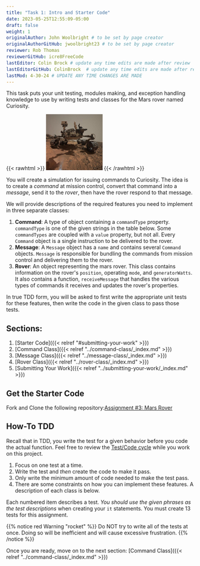 ```yaml
---
title: "Task 1: Intro and Starter Code"
date: 2023-05-25T12:55:09-05:00
draft: false
weight: 1
originalAuthor: John Woolbright # to be set by page creator
originalAuthorGitHub: jwoolbright23 # to be set by page creator
reviewer: Rob Thomas
reviewerGitHub: icre8FreeCode
lastEditor: Colin Brock # update any time edits are made after review
lastEditorGitHub: ColinBrock  # update any time edits are made after review
lastMod: 4-30-24 # UPDATE ANY TIME CHANGES ARE MADE
---
```


This task puts your unit testing, modules making, and exception handling knowledge to use by writing tests and classes for the Mars rover named Curiosity.

{{< rawhtml >}}
   <img src="pictures/curiosity-rover-selfie.png" alt="Curiosity rover taken by the rover on Mars." width=30% />
{{< /rawhtml >}}

You will create a simulation for issuing commands to Curiosity. The idea is to create a *command* at mission control, convert that command into a *message*, send it to the *rover*, then have the rover respond to that message.

We will provide descriptions of the required features you need to implement in three separate classes:

1. **Command**: A type of object containing a `commandType` property. `commandType` is one of the given strings in the table below. Some `commandTypes` are coupled with a `value` property, but not all. Every `Command` object is a single instruction to be delivered to the rover.
2. **Message**: A `Message` object has a `name` and contains several `Command` objects. `Message` is responsible for bundling the commands from mission control and delivering them to the rover.
3. **Rover**: An object representing the mars rover. This class contains information on the rover's `position`, operating `mode`, and `generatorWatts`. It also contains a function, `receiveMessage` that handles the various types of commands it receives and updates the rover's properties.

In true TDD form, you will be asked to first write the appropriate unit tests for these features, then write the code in the given class to pass those tests.

## Sections:

1. [Starter Code]({{< relref "#submitting-your-work" >}})
1. [Command Class]({{< relref "../command-class/_index.md" >}})
1. [Message Class]({{< relref "../message-class/_index.md" >}})
1. [Rover Class]({{< relref "../rover-class/_index.md" >}})
1. [Submitting Your Work]({{< relref "../submitting-your-work/_index.md" >}})

## Get the Starter Code

Fork and Clone the following repository:[Assignment #3: Mars Rover](https://github.com/LaunchCodeEducation/Mars-Rover-starter)

## How-To TDD

Recall that in TDD, you write the test for a given behavior before you code the actual function. Feel free to review the [Test/Code cycle](https://education.launchcode.org/intro-to-web-dev-curriculum/unit-testing/reading/tdd/index.html) while you work on this project.

1. Focus on one test at a time.
1. Write the test and *then* create the code to make it pass.
1. Only write the minimum amount of code needed to make the test pass.
1. There are some constraints on how you can implement these features. A description of each class is below.

Each numbered item describes a test. *You should use the given phrases as the test descriptions* when creating your `it` statements. You must create 13 tests for this assignment.

{{% notice red Warning "rocket" %}}
Do NOT try to write all of the tests at once. Doing so will be inefficient and will cause excessive frustration.
{{% /notice %}}

Once you are ready, move on to the next section: [Command Class]({{< relref "../command-class/_index.md" >}})

